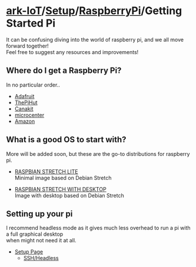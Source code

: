 # [ark-IoT](https://github.com/sleepdefic1t/ark-IoT)/[Setup](https://github.com/sleepdefic1t/ark-IoT/tree/master/Setup)/[RaspberryPi](https://github.com/sleepdefic1t/ark-IoT/tree/master/RaspberryPi "ark-IoT/Setup/RaspberryPi")/Getting Started Pi  

It can be confusing diving into the world of raspberry pi,
and we all move forward together!  
Feel free to suggest any resources and improvements!  


## Where do I get a Raspberry Pi?  
In no particular order..  

- [Adafruit](https://www.adafruit.com/raspberrypi)  
- [ThePiHut](https://thepihut.com/)  
- [Canakit](https://www.canakit.com/)  
- [microcenter](http://www.microcenter.com/brand/4294866729/raspberry-pi)  
- [Amazon](https://www.amazon.com/Raspberry-Pi/pages/5811495011)  




## What is a good OS to start with?
More will be added soon, but these are the go-to distributions for raspberry pi.

- [RASPBIAN STRETCH LITE](https://www.raspberrypi.org/downloads/raspbian/)  
   Minimal image based on Debian Stretch

- [RASPBIAN STRETCH WITH DESKTOP](https://www.raspberrypi.org/downloads/raspbian/)  
   Image with desktop based on Debian Stretch

 


##  Setting up your pi    
I recommend headless mode as it gives much less overhead to run a pi with a full graphical desktop  
  when might not need it at all.  

- [Setup Page](https://github.com/sleepdefic1t/ark-IoT/blob/master/Setup/RaspberryPi/Setup-Pi.md) 
  -  [SSH/Headless](https://github.com/sleepdefic1t/ark-IoT/blob/master/Setup/RaspberryPi/HowToOTGFast.md)



# 
